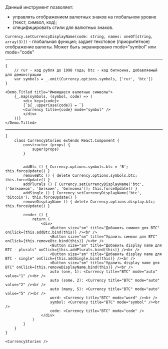 Данный инструмент позволяет:
* управлять отображением валютных знаков на глобальном уровне (текст, символ, код);
* специфицировать стили для валютных знаков.

`Currency.setCurrencyDisplayName(code: string, names: oneOf[string, array(3)])` - глобальная функция;
задает текстовое (приоритетное) отображение валюты. Может быть экранировано mode="symbol" или mode="code"

***

    {
        // rur - код рубля до 1998 года; btc - код биткоина, добавляемый для демонстрации
        var symbols = _.omit(Currency.options.symbols, ['rur', 'btc'])
    }

    <Demo.Titled title="Имеющиеся валютные символы">
        {_.map(symbols, (symbol, code) => (
            <div key={code}>
            {`${_.upperCase(code)} = `}
            <Currency title={code} mode="symbol" />
            </div>
        ))}
    </Demo.Titled>

***

    {
        class CurrencyStories extends React.Component {
            constructor (props) {
                super(props)
            }


            addBtc () { Currency.options.symbols.btc = 'B'; this.forceUpdate() }
            removeBtc () { delete Currency.options.symbols.btc; this.forceUpdate() }
            addPlurals () { Currency.setCurrencyDisplayName('btc', ['биткоинов', 'биткоин', 'биткоина']); this.forceUpdate() }
            addSingle () { Currency.setCurrencyDisplayName('btc', 'bitcoin'); this.forceUpdate() }
            removeDisplayName () { delete Currency.options.display.btc; this.forceUpdate() }

            render () {
                return (
                    <div>
                        <Button size="sm" title="Добавить символ для BTC" onClick={this.addBtc.bind(this)} /><br />
                        <Button size="sm" title="Удалить символ для BTC" onClick={this.removeBtc.bind(this)} /><br />
                        <Button size="sm" title="Добавить display name для BTC - plurals" onClick={this.addPlurals.bind(this)} /><br />
                        <Button size="sm" title="Добавить display name для BTC - single" onClick={this.addSingle.bind(this)} /><br />
                        <Button size="sm" title="Удалить display name для BTC" onClick={this.removeDisplayName.bind(this)} /><br />
                        auto (one, 1): <Currency title="BTC" mode="auto" value="1" /><br />
                        auto (some, 2): <Currency title="BTC" mode="auto" value="2" /><br />
                        auto (many, 5): <Currency title="BTC" mode="auto" value="5" /><br />
                        word: <Currency title="BTC" mode="word" /><br />
                        symbol: <Currency title="BTC" mode="symbol" /><br />
                        code: <Currency title="BTC" mode="code" />
                    </div>
                )
            }
        }
    }

    <CurrencyStories />